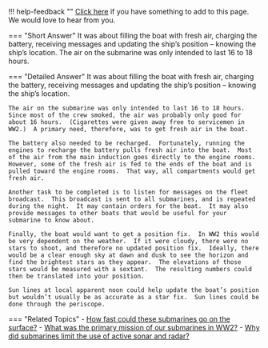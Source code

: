 !!! help-feedback ""
    [Click here](https://other.example.com/feedback) if you have something to add to this page. We would love to hear from you.

=== "Short Answer"
    It was about filling the boat with fresh air, charging the battery, receiving messages and updating the ship’s position – knowing the ship’s location. The air on the submarine was only intended to last 16 to 18 hours.

=== "Detailed Answer"
    It was about filling the boat with fresh air, charging the battery, receiving messages and updating the ship’s position – knowing the ship’s location.
    
    The air on the submarine was only intended to last 16 to 18 hours.  Since most of the crew smoked, the air was probably only good for about 16 hours.  (Cigarettes were given away free to servicemen in WW2.)  A primary need, therefore, was to get fresh air in the boat.
    
    The battery also needed to be recharged.  Fortunately, running the engines to recharge the battery pulls fresh air into the boat.  Most of the air from the main induction goes directly to the engine rooms.  However, some of the fresh air is fed to the ends of the boat and is pulled toward the engine rooms.  That way, all compartments would get fresh air.
    
    Another task to be completed is to listen for messages on the fleet broadcast.  This broadcast is sent to all submarines, and is repeated during the night.  It may contain orders for the boat.  It may also provide messages to other boats that would be useful for your submarine to know about.
    
    Finally, the boat would want to get a position fix.  In WW2 this would be very dependent on the weather.  If it were cloudy, there were no stars to shoot, and therefore no updated position fix.  Ideally, there would be a clear enough sky at dawn and dusk to see the horizon and find the brightest stars as they appear.  The elevations of those stars would be measured with a sextant.  The resulting numbers could then be translated into your position.
    
    Sun lines at local apparent noon could help update the boat’s position but wouldn’t usually be as accurate as a star fix.  Sun lines could be done through the periscope.

=== "Related Topics"
    - [How fast could these submarines go on the surface?](./how-fast-could-these-submarines-go-on-the-surface.md)
    - [What was the primary mission of our submarines in WW2?](./what-was-the-primary-mission-of-our-submarines-in-ww2.md)
    - [Why did submarines limit the use of active sonar and radar?](./why-did-submarines-limit-the-use-of-active-sonar-and-radar.md)
